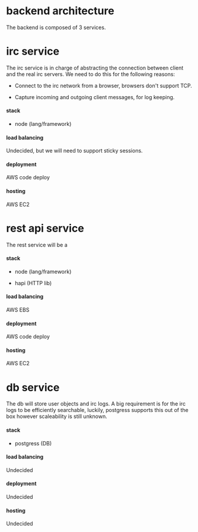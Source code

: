 # backend architecture
The backend is composed of 3 services.

# irc service
The irc service is in charge of abstracting the connection between client and the real irc servers. We need to do this for the following reasons:

* Connect to the irc network from a browser, browsers don't support TCP.

* Capture incoming and outgoing client messages, for log keeping.

#### stack
* node (lang/framework)

#### load balancing
Undecided, but we will need to support sticky sessions.

#### deployment
AWS code deploy

#### hosting
AWS EC2

# rest api service

The rest service will be a

#### stack
* node (lang/framework)

* hapi (HTTP lib)

#### load balancing
AWS EBS

#### deployment
AWS code deploy

#### hosting
AWS EC2

# db service
The db will store user objects and irc logs. A big requirement is for the irc logs to be efficiently searchable, luckily, postgress supports this out of the box however scaleability is still unknown.

#### stack
* postgress (DB)

#### load balancing
Undecided

#### deployment
Undecided

#### hosting
Undecided
